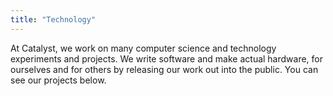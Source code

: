 ```yaml
---
title: "Technology"
---
```


At Catalyst, we work on many computer science and technology experiments and projects. We write software and make actual hardware,
for ourselves and for others by releasing our work out into the public. You can see our projects below.
